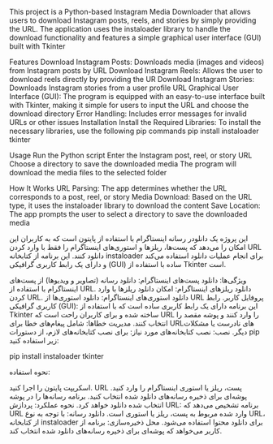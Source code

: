 This project is a Python-based Instagram Media Downloader that allows users to download Instagram posts, reels, and stories by simply providing the URL. The application uses the instaloader library to handle the download functionality and features a simple graphical user interface (GUI) built with Tkinter

Features
Download Instagram Posts: Downloads media (images and videos) from Instagram posts by URL
Download Instagram Reels: Allows the user to download reels directly by providing the UR
Download Instagram Stories: Downloads Instagram stories from a user profile URL
Graphical User Interface (GUI): The program is equipped with an easy-to-use interface built with Tkinter, making it simple for users to input the URL and choose the download directory
Error Handling: Includes error messages for invalid URLs or other issues
Installation
Install the Required Libraries: To install the necessary libraries, use the following pip commands
pip install instaloader tkinter

Usage
Run the Python script
Enter the Instagram post, reel, or story URL
Choose a directory to save the downloaded media
The program will download the media files to the selected folder

How It Works
URL Parsing: The app determines whether the URL corresponds to a post, reel, or story
Media Download: Based on the URL type, it uses the instaloader library to download the content
Save Location: The app prompts the user to select a directory to save the downloaded media




این پروژه یک دانلودر رسانه اینستاگرام با استفاده از پایتون است که به کاربران این امکان را می‌دهد که پست‌ها، ریلزها و استوری‌های اینستاگرام را فقط با وارد کردن URL دانلود کنند. این برنامه از کتابخانه instaloader برای انجام عملیات دانلود استفاده می‌کند و دارای یک رابط کاربری گرافیکی (GUI) ساده با استفاده از Tkinter است.

ویژگی‌ها:
دانلود پست‌های اینستاگرام: دانلود رسانه (تصاویر و ویدیوها) از پست‌های اینستاگرام با استفاده از URL.
دانلود ریلزهای اینستاگرام: امکان دانلود ریلزها با وارد کردن URL.
دانلود استوری‌های اینستاگرام: دانلود استوری‌ها از URL پروفایل کاربر.
رابط کاربری گرافیکی (GUI): این برنامه دارای یک رابط کاربری ساده است که با استفاده از Tkinter ساخته شده و برای کاربران راحت است که URL را وارد کنند و پوشه مقصد را انتخاب کنند.
مدیریت خطاها: شامل پیغام‌های خطا برای URL‌های نادرست یا مشکلات دیگر.
نصب:
نصب کتابخانه‌های مورد نیاز: برای نصب کتابخانه‌های لازم، از دستورات pip زیر استفاده کنید:

pip install instaloader tkinter

نحوه استفاده:

اسکریپت پایتون را اجرا کنید.
URL پست، ریلز یا استوری اینستاگرام را وارد کنید.
پوشه‌ای برای ذخیره رسانه‌های دانلود شده انتخاب کنید.
برنامه رسانه‌ها را در پوشه انتخاب شده دانلود خواهد کرد.
نحوه عملکرد:
پردازش URL: برنامه تشخیص می‌دهد که URL وارد شده مربوط به پست، ریلز یا استوری است.
دانلود رسانه: با توجه به نوع URL، از کتابخانه instaloader برای دانلود محتوا استفاده می‌شود.
محل ذخیره‌سازی: برنامه از کاربر می‌خواهد که پوشه‌ای برای ذخیره رسانه‌های دانلود شده انتخاب کند.

